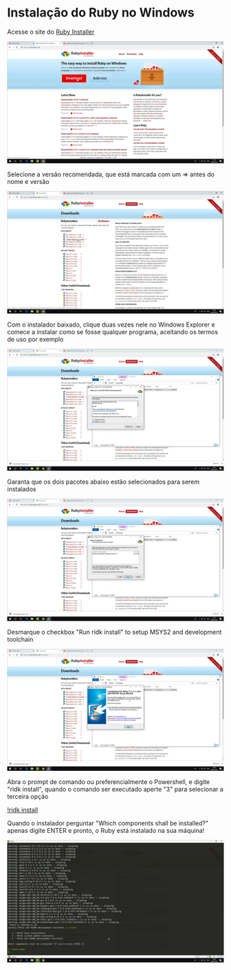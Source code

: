 # Instalação do Ruby no Windows

Acesse o site do [Ruby Installer](https://rubyinstaller.org/)

![Site do Ruby Installer](../../assets/instalacao-windows/download-ruby-windows-1.png)

Selecione a versão recomendada, que está marcada com um => antes do nome e versão

![Lista de versões](../../assets/instalacao-windows/download-ruby-windows-2.png)

Com o instalador baixado, clique duas vezes nele no Windows Explorer e comece a instalar como se fosse qualquer programa, aceitando os termos de uso por exemplo

![Instalação do Ruby Installer](../../assets/instalacao-windows/download-ruby-windows-3.png)

Garanta que os dois pacotes abaixo estão selecionados para serem instalados

![Seleção dos dois pacotes necessários](../../assets/instalacao-windows/download-ruby-windows-4.png)

Desmarque o checkbox "Run ridk install" to setup MSYS2 and development toolchain

![Desmarque o checkbox do ridk install](../../assets/instalacao-windows/download-ruby-windows-5.png)

Abra o prompt de comando ou preferencialmente o Powershell, e digite "ridk install", quando o comando ser executado aperte "3" para selecionar a terceira opção

[!ridk install](../../assets/instalacao-windows/download-ruby-windows-6.png)

Quando o instalador perguntar "Which components shall be installed?" apenas digite ENTER e pronto, o Ruby está instalado na sua máquina!

![Final da instalação](../../assets/instalacao-windows/download-ruby-windows-7.png)
